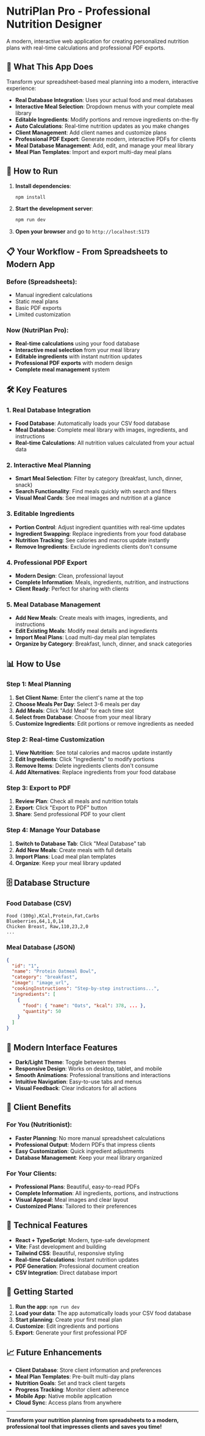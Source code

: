 # NutriPlan Pro - Professional Nutrition Designer

A modern, interactive web application for creating personalized nutrition plans with real-time calculations and professional PDF exports.

## 🎯 **What This App Does**

Transform your spreadsheet-based meal planning into a modern, interactive experience:

- **Real Database Integration**: Uses your actual food and meal databases
- **Interactive Meal Selection**: Dropdown menus with your complete meal library
- **Editable Ingredients**: Modify portions and remove ingredients on-the-fly
- **Auto Calculations**: Real-time nutrition updates as you make changes
- **Client Management**: Add client names and customize plans
- **Professional PDF Export**: Generate modern, interactive PDFs for clients
- **Meal Database Management**: Add, edit, and manage your meal library
- **Meal Plan Templates**: Import and export multi-day meal plans

## 🚀 **How to Run**

1. **Install dependencies**:
   ```bash
   npm install
   ```

2. **Start the development server**:
   ```bash
   npm run dev
   ```

3. **Open your browser** and go to `http://localhost:5173`

## 📋 **Your Workflow - From Spreadsheets to Modern App**

### **Before (Spreadsheets)**:
- Manual ingredient calculations
- Static meal plans
- Basic PDF exports
- Limited customization

### **Now (NutriPlan Pro)**:
- **Real-time calculations** using your food database
- **Interactive meal selection** from your meal library
- **Editable ingredients** with instant nutrition updates
- **Professional PDF exports** with modern design
- **Complete meal management** system

## 🛠️ **Key Features**

### **1. Real Database Integration**
- **Food Database**: Automatically loads your CSV food database
- **Meal Database**: Complete meal library with images, ingredients, and instructions
- **Real-time Calculations**: All nutrition values calculated from your actual data

### **2. Interactive Meal Planning**
- **Smart Meal Selection**: Filter by category (breakfast, lunch, dinner, snack)
- **Search Functionality**: Find meals quickly with search and filters
- **Visual Meal Cards**: See meal images and nutrition at a glance

### **3. Editable Ingredients**
- **Portion Control**: Adjust ingredient quantities with real-time updates
- **Ingredient Swapping**: Replace ingredients from your food database
- **Nutrition Tracking**: See calories and macros update instantly
- **Remove Ingredients**: Exclude ingredients clients don't consume

### **4. Professional PDF Export**
- **Modern Design**: Clean, professional layout
- **Complete Information**: Meals, ingredients, nutrition, and instructions
- **Client Ready**: Perfect for sharing with clients

### **5. Meal Database Management**
- **Add New Meals**: Create meals with images, ingredients, and instructions
- **Edit Existing Meals**: Modify meal details and ingredients
- **Import Meal Plans**: Load multi-day meal plan templates
- **Organize by Category**: Breakfast, lunch, dinner, and snack categories

## 📊 **How to Use**

### **Step 1: Meal Planning**
1. **Set Client Name**: Enter the client's name at the top
2. **Choose Meals Per Day**: Select 3-6 meals per day
3. **Add Meals**: Click "Add Meal" for each time slot
4. **Select from Database**: Choose from your meal library
5. **Customize Ingredients**: Edit portions or remove ingredients as needed

### **Step 2: Real-time Customization**
1. **View Nutrition**: See total calories and macros update instantly
2. **Edit Ingredients**: Click "Ingredients" to modify portions
3. **Remove Items**: Delete ingredients clients don't consume
4. **Add Alternatives**: Replace ingredients from your food database

### **Step 3: Export to PDF**
1. **Review Plan**: Check all meals and nutrition totals
2. **Export**: Click "Export to PDF" button
3. **Share**: Send professional PDF to your client

### **Step 4: Manage Your Database**
1. **Switch to Database Tab**: Click "Meal Database" tab
2. **Add New Meals**: Create meals with full details
3. **Import Plans**: Load meal plan templates
4. **Organize**: Keep your meal library updated

## 🗄️ **Database Structure**

### **Food Database (CSV)**
```csv
Food (100g),KCal,Protein,Fat,Carbs
Blueberries,64,1,0,14
Chicken Breast, Raw,110,23,2,0
...
```

### **Meal Database (JSON)**
```json
{
  "id": "1",
  "name": "Protein Oatmeal Bowl",
  "category": "breakfast",
  "image": "image_url",
  "cookingInstructions": "Step-by-step instructions...",
  "ingredients": [
    {
      "food": { "name": "Oats", "kcal": 378, ... },
      "quantity": 50
    }
  ]
}
```

## 🎨 **Modern Interface Features**

- **Dark/Light Theme**: Toggle between themes
- **Responsive Design**: Works on desktop, tablet, and mobile
- **Smooth Animations**: Professional transitions and interactions
- **Intuitive Navigation**: Easy-to-use tabs and menus
- **Visual Feedback**: Clear indicators for all actions

## 📱 **Client Benefits**

### **For You (Nutritionist)**:
- **Faster Planning**: No more manual spreadsheet calculations
- **Professional Output**: Modern PDFs that impress clients
- **Easy Customization**: Quick ingredient adjustments
- **Database Management**: Keep your meal library organized

### **For Your Clients**:
- **Professional Plans**: Beautiful, easy-to-read PDFs
- **Complete Information**: All ingredients, portions, and instructions
- **Visual Appeal**: Meal images and clear layout
- **Customized Plans**: Tailored to their preferences

## 🔧 **Technical Features**

- **React + TypeScript**: Modern, type-safe development
- **Vite**: Fast development and building
- **Tailwind CSS**: Beautiful, responsive styling
- **Real-time Calculations**: Instant nutrition updates
- **PDF Generation**: Professional document creation
- **CSV Integration**: Direct database import

## 🚀 **Getting Started**

1. **Run the app**: `npm run dev`
2. **Load your data**: The app automatically loads your CSV food database
3. **Start planning**: Create your first meal plan
4. **Customize**: Edit ingredients and portions
5. **Export**: Generate your first professional PDF

## 📈 **Future Enhancements**

- **Client Database**: Store client information and preferences
- **Meal Plan Templates**: Pre-built multi-day plans
- **Nutrition Goals**: Set and track client targets
- **Progress Tracking**: Monitor client adherence
- **Mobile App**: Native mobile application
- **Cloud Sync**: Access plans from anywhere

---

**Transform your nutrition planning from spreadsheets to a modern, professional tool that impresses clients and saves you time!** 